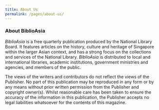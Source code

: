 ```yaml
---
title: About Us
permalink: /pages/about-us/
---
```

### **About BiblioAsia**

*BiblioAsia* is a free quarterly publication produced by the National Library Board. It features articles on the history, culture and heritage of Singapore within the larger Asian context, and has a strong focus on the collections and services of the National Library. *BiblioAsia* is distributed to local and international libraries, academic institutions, government ministries and agencies, and members of the public.
 
The views of the writers and contributors do not reflect the views of the Publisher. No part of this publication may be reproduced in any form or by any means without prior written permission from the Publisher and copyright owner(s). Whilst reasonable care has been taken to ensure the accuracy of the information in this publication, the Publisher accepts no legal liabilities whatsoever for the contents of this magazine.